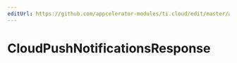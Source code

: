 ```yaml
---
editUrl: https://github.com/appcelerator-modules/ti.cloud/edit/master/apidoc/PushNotifications/PushNotifications.yml
---
```

# CloudPushNotificationsResponse

<TypeHeader/>

<ApiDocs/>
